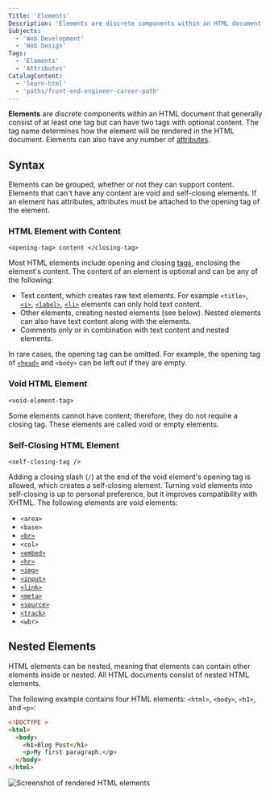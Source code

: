 ```yaml
---
Title: 'Elements'
Description: 'Elements are discrete components within an HTML document that generally consist of at least one tag but can have two tags with optional content.'
Subjects:
  - 'Web Development'
  - 'Web Design'
Tags:
  - 'Elements'
  - 'Attributes'
CatalogContent:
  - 'learn-html'
  - 'paths/front-end-engineer-career-path'
---
```


**Elements** are discrete components within an HTML document that generally consist of at least one tag but can have two tags with optional content. The tag name determines how the element will be rendered in the HTML document. Elements can also have any number of [attributes](https://www.codecademy.com/resources/docs/html/attributes).

## Syntax

Elements can be grouped, whether or not they can support content. Elements that can't have any content are void and self-closing elements. If an element has attributes, attributes must be attached to the opening tag of the element.

### HTML Element with Content

```pseudo
<opening-tag> content </closing-tag>
```

Most HTML elements include opening and closing [tags](https://www.codecademy.com/resources/docs/html/tags), enclosing the element's content. The content of an element is optional and can be any of the following:

- Text content, which creates raw text elements. For example `<title>`, [`<i>`](https://www.codecademy.com/resources/docs/html/elements/i), [`<label>`](https://www.codecademy.com/resources/docs/html/elements/label), [`<li>`](https://www.codecademy.com/resources/docs/html/elements/li) elements can only hold text content.
- Other elements, creating nested elements (see below). Nested elements can also have text content along with the elements.
- Comments only or in combination with text content and nested elements.

In rare cases, the opening tag can be omitted. For example, the opening tag of [`<head>`](https://www.codecademy.com/resources/docs/html/elements/head) and `<body>` can be left out if they are empty.

### Void HTML Element

```pseudo
<void-element-tag>
```

Some elements cannot have content; therefore, they do not require a closing tag. These elements are called void or empty elements.

### Self-Closing HTML Element

```pseudo
<self-closing-tag />
```

Adding a closing slash (`/`) at the end of the void element's opening tag is allowed, which creates a self-closing element. Turning void elements into self-closing is up to personal preference, but it improves compatibility with XHTML. The following elements are void elements:

- `<area>`
- `<base>`
- [`<br>`](https://www.codecademy.com/resources/docs/html/elements/br)
- `<col>`
- [`<embed>`](https://www.codecademy.com/resources/docs/html/elements/embed)
- [`<hr>`](https://www.codecademy.com/resources/docs/html/elements/hr)
- [`<img>`](https://www.codecademy.com/resources/docs/html/elements/img)
- [`<input>`](https://www.codecademy.com/resources/docs/html/elements/input)
- [`<link>`](https://www.codecademy.com/resources/docs/html/elements/link)
- [`<meta>`](https://www.codecademy.com/resources/docs/html/elements/meta)
- [`<source>`](https://www.codecademy.com/resources/docs/html/elements/source)
- [`<track>`](https://www.codecademy.com/resources/docs/html/elements/track)
- `<wbr>`

## Nested Elements

HTML elements can be nested, meaning that elements can contain other elements inside or nested. All HTML documents consist of nested HTML elements.

The following example contains four HTML elements: `<html>`, `<body>`, `<h1>`, and `<p>`:

```html
<!DOCTYPE >
<html>
  <body>
    <h1>Blog Post</h1>
    <p>My first paragraph.</p>
  </body>
</html>
```

![Screenshot of rendered HTML elements](https://i.imgur.com/c5Wj0GB.png)
